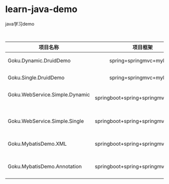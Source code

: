 # learn-java-demo
java学习demo

<br>

| **项目名称**                     |  **项目框架**                  | **学习目的** |
| ------------- |:-------------:| -----:|
| Goku.Dynamic.DruidDemo           | spring+springmvc+mybatis |druid多数据源配置|
| Goku.Single.DruidDemo            | spring+springmvc+mybatis |druid单数据源配置|
| Goku.WebService.Simple.Dynamic   | springboot+spring+springmvc+mybatis|springboot druid多数据源配置|
| Goku.WebService.Simple.Single    | springboot+spring+springmvc+mybatis|springboot druid单数据源配置|
| Goku.MybatisDemo.XML   | springboot+spring+springmvc+mybatis|springboot mybatis XML定义|
|Goku.MybatisDemo.Annotation | springboot+spring+springmvc+mybatis|springboot mybatis 接口注释定义|


